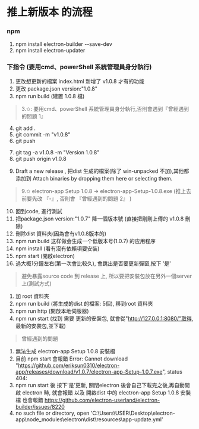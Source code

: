 # 推上新版本 的流程


### npm
1. npm install electron-builder --save-dev
2. npm install electron-updater


### 下指令 (要用cmd、powerShell 系統管理員身分執行)

1. 更改想更新的檔案 index.html 新增了 v1.0.8 才有的功能
2. 更改 package.json version:"1.0.8"
3. npm run build (建置 1.0.8 檔)
> 3.✩: 要用cmd、powerShell 系統管理員身分執行,否則會遇到『曾經遇到的問題 1』
<!-- push gitHub -->
4. git add . 
5. git commit -m "v1.0.8"
6. git push
<!-- 增加 Releases tag -->
7. git tag -a v1.0.8 -m "Version 1.0.8"
8. git push origin v1.0.8
<!-- 回到gitHub 的Release -->
9. Draft a new release , 把dist 生成的檔案(除了 win-unpacked 不加),其他都添加到  Attach binaries by dropping them here or selecting them.
> 9.✩ electron-app Setup 1.0.8 -> electron-app-Setup-1.0.8.exe (推上去前要先改 『-』, 否則會 『曾經遇到的問題 2』 )

10. 回到code, 進行測試
11. 把package.json version:"1.0.7" 降一個版本號 (直接把剛剛上傳的 v1.0.8 刪除)
12. 刪除dist 資料夾(因為會有v1.0.8版本的)
13. npm run build 这样做会生成一个低版本号(1.0.7) 的应用程序
14. npm install (看有沒有依賴項要安裝)
15. npm start (開啟electron)
16. 過大概1分鐘左右(第一次會比較久), 會跳出是否要更新彈窗,按下 '是'



>避免暴露source code 到 release  上, 所以要把安裝包放在另外一個server上(測試方式)
1. 加 root 資料夾
2. npm run build (將生成的dist 的檔案: 5個), 移到root 資料夾
3. npm run http (開啟本地伺服器)
4. npm run start (找到 需要 更新的安裝包, 就會從"http://127.0.0.1:8080/"取得, 最新的安裝包,並下載)







> 曾經遇到的問題
1. 無法生成 electron-app Setup 1.0.8 安裝檔
2. 目前 npm start 會報錯 
Error: Cannot download "https://github.com/eriksun0310/electron-app/releases/download/v1.0.7/electron-app-Setup-1.0.7.exe", status 404:
3. npm run start 後 按下'是'更新, 關閉electron 後會自己下載完之後,再自動開啟 electron 時, 就會報錯 以及 開啟dist 中的 electron-app Setup 1.0.8 安裝檔 也會報錯
https://github.com/electron-userland/electron-builder/issues/8220
4.  no such file or directory, open 'C:\Users\USER\Desktop\electron-app\node_modules\electron\dist\resources\app-update.yml'